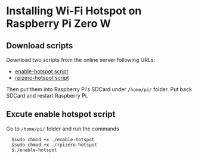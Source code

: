 # Installing Wi-Fi Hotspot on Raspberry Pi Zero W

## Download scripts

Download two scripts from the online server following URLs:

* [enable-hotspot script](https://s3-ap-northeast-1.amazonaws.com/aromajoin-downloads/software/aroma-http-controller/enable-hotspot)
* [rpizero-hotspot script](https://s3-ap-northeast-1.amazonaws.com/aromajoin-downloads/software/aroma-http-controller/rpizero-hotspot)

Then put them into Raspberry Pi's SDCard under `/home/pi/` folder. Put back SDCard and restart Raspberry Pi.

## Excute enable hotspot script

Go to `/home/pi/` folder and run the commands

```Shell
  $sudo chmod +x ./enable-hotspot
  $sudo chmod +x ./rpizero-hotspot
  $./enable-hotspot
```
